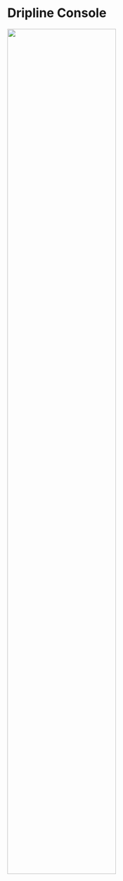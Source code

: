 Dripline Console
================
<img src="https://slowproj.github.io/slowdash/Applications/SlowDrip/DriplineConsole/docs/DriplineConsole.png" width="70%">

